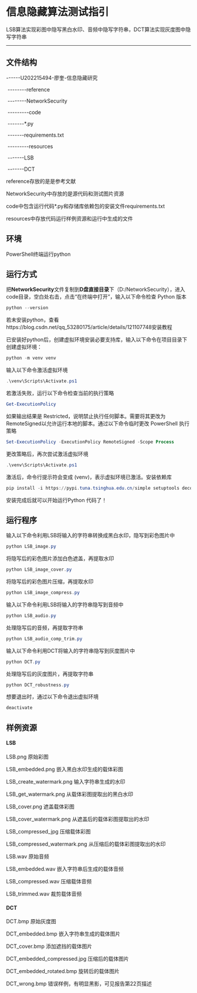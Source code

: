 # 信息隐藏算法测试指引

LSB算法实现彩图中隐写黑白水印、音频中隐写字符串，DCT算法实现灰度图中隐写字符串

------

## 文件结构

------U202215494-廖奎-信息隐藏研究

​       --------reference

​       --------NetworkSecurity

​                 ---------code

​                             -------*.py

​                             -------requirements.txt

​                 ---------resources

​                             -------LSB

​                             -------DCT

reference存放的是是参考文献

NetworkSecurity中存放的是源代码和测试图片资源

code中包含运行代码*.py和存储库依赖包的安装文件requirements.txt

resources中存放代码运行样例资源和运行中生成的文件

## 环境

PowerShell终端运行python

## 运行方式

把**NetworkSecurity**文件复制到**D盘直接目录**下（D:/NetworkSecurity），进入code目录，空白处右击，点击“在终端中打开”，输入以下命令检查 Python 版本

```powershell
python --version
```

若未安装python，查看https://blog.csdn.net/qq_53280175/article/details/121107748安装教程

已安装好python后，创建虚拟环境安装必要支持库，输入以下命令在项目目录下创建虚拟环境：

```powershell
python -m venv venv
```

输入以下命令激活虚拟环境

```powershell
.\venv\Scripts\Activate.ps1
```

若激活失败，运行以下命令检查当前的执行策略

```powershell
Get-ExecutionPolicy
```

如果输出结果是 Restricted，说明禁止执行任何脚本。需要将其更改为 RemoteSigned以允许运行本地的脚本。通过以下命令临时更改 PowerShell 执行策略

```powershell
Set-ExecutionPolicy -ExecutionPolicy RemoteSigned -Scope Process
```

更改策略后，再次尝试激活虚拟环境

```powershell
.\venv\Scripts\Activate.ps1
```

激活后，命令行提示符会变成 (venv)，表示虚拟环境已激活。安装依赖库

```powershell
pip install -i https://pypi.tuna.tsinghua.edu.cn/simple setuptools decorator imageio colorama pillow proglog numpy opencv-python python-dotenv
```

安装完成后就可以开始运行Python 代码了！

## 运行程序

输入以下命令利用LSB将输入的字符串转换成黑白水印，隐写到彩色图片中

```powershell
python LSB_image.py
```

将隐写后的彩色图片添加白色遮盖，再提取水印

```powershell
python LSB_image_cover.py
```

将隐写后的彩色图片压缩，再提取水印

```powershell
python LSB_image_compress.py
```

输入以下命令利用LSB将输入的字符串隐写到音频中

```powershell
python LSB_audio.py
```

处理隐写后的音频，再提取字符串

```powershell
python LSB_audio_comp_trim.py
```

输入以下命令利用DCT将输入的字符串隐写到灰度图片中

```powershell
python DCT.py
```

处理隐写后的灰度图片，再提取字符串

```powershell
python DCT_robustness.py
```

想要退出时，通过以下命令退出虚拟环境

```powershell
deactivate
```

## 样例资源

#### LSB

LSB.png  原始彩图

LSB_embedded.png  嵌入黑白水印生成的载体彩图

LSB_create_watermark.png  输入字符串生成的水印

LSB_get_watermark.png  从载体彩图提取出的黑白水印

LSB_cover.png  遮盖载体彩图

LSB_cover_watermark.png  从遮盖后的载体彩图提取出的水印

LSB_compressed_jpg  压缩载体彩图

LSB_compressed_watermark.png    从压缩后的载体彩图提取出的水印 

LSB.wav  原始音频

LSB_embedded.wav   嵌入字符串后生成的载体音频

LSB_compressed.wav   压缩载体音频

LSB_trimmed.wav   裁剪载体音频

#### DCT

DCT.bmp  原始灰度图

DCT_embedded.bmp   嵌入字符串生成的载体图片  

DCT_cover.bmp  添加遮挡的载体图片

DCT_embedded_compressed.jpg   压缩后的载体图片

DCT_embedded_rotated.bmp   旋转后的载体图片

DCT_wrong.bmp   错误样例，有明显黑影，可见报告第22页描述

